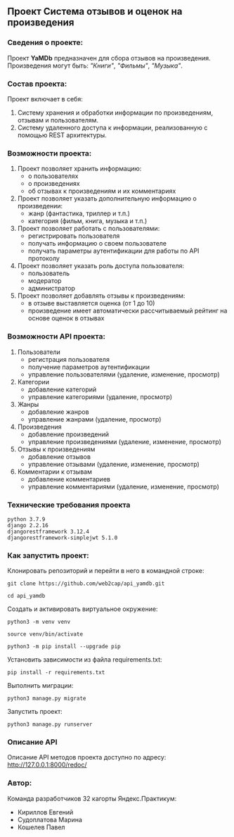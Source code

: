## Проект Система отзывов и оценок на произведения

### Сведения о проекте:

Проект **YaMDb** предназначен для сбора отзывов на произведения.
Произведения могут быть: *"Книги"*, *"Фильмы"*, *"Музыка"*. 

### Состав проекта:

Проект включает в себя:

1. Систему хранения и обработки информации по произведениям, отзывам и 
пользователям.
2. Систему удаленного доступа к информации, реализованную с помощью
REST архитектуры.

### Возможности проекта:

1. Проект позволяет хранить информацию:
    * о пользователях
    * о произведениях
    * об отзывах к произведениям и их комментариях
2. Проект позволяет указать дополнительную информацию о произведении:
    * жанр (фантастика, триллер и т.п.)
    * категория (фильм, книга, музыка и т.п.)
3. Проект позволяет работать с пользователями:
    * регистрировать пользователя
    * получать информацию о своем пользователе
    * получать параметры аутентификации для работы по API протоколу
4. Проект позволяет указать роль доступа пользователя:
    * пользователь
    * модератор
    * администратор
5. Проект позволяет добавлять отзывы к произведениям:
    * в отзыве выставляется оценка (от 1 до 10)
    * произведение имеет автоматически рассчитываемый рейтинг на 
основе оценок в отзывах

### Возможности API проекта:

1. Пользователи
    * регистрация пользователя
    * получение параметров аутентификации
    * управление пользователями (удаление, изменение, просмотр)
2. Категории
    * добавление категорий
    * управление категориями (удаление, просмотр)
3. Жанры
    * добавление жанров
    * управление жанрами (удаление, просмотр)
4. Произведения
    * добавление произведений
    * управление произведениями (удаление, изменение, просмотр)
5. Отзывы к произведениям
    * добавление отзывов
    * управление отзывами (удаление, изменение, просмотр)
6. Комментарии к отзывам
    * добавление комментариев
    * управление комментариями (удаление, изменение, просмотр)

### Технические требования проекта

```
python 3.7.9
django 2.2.16
djangorestframework 3.12.4
djangorestframework-simplejwt 5.1.0
```

### Как запустить проект:

Клонировать репозиторий и перейти в него в командной строке:

```
git clone https://github.com/web2cap/api_yamdb.git
```

```
cd api_yamdb
```

Cоздать и активировать виртуальное окружение:

```
python3 -m venv venv
```

```
source venv/bin/activate
```

```
python3 -m pip install --upgrade pip
```

Установить зависимости из файла requirements.txt:

```
pip install -r requirements.txt
```

Выполнить миграции:

```
python3 manage.py migrate
```

Запустить проект:

```
python3 manage.py runserver
```

### Описание API

Описание API методов проекта доступно по адресу: http://127.0.0.1:8000/redoc/

### Автор:

Команда разработчиков 32 кагорты Яндекс.Практикум:
* Кириллов Евгений
* Судоплатова Марина
* Кошелев Павел